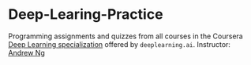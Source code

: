 # Deep-Learing-Practice
 Programming assignments and quizzes from all courses in the Coursera [Deep Learning specialization](https://www.coursera.org/specializations/deep-learning) offered by `deeplearning.ai`.  Instructor: [Andrew Ng](http://www.andrewng.org/)
